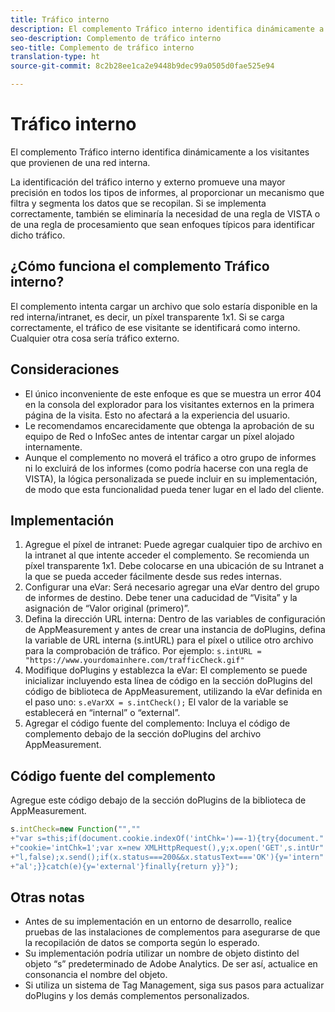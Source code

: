 ```yaml
---
title: Tráfico interno
description: El complemento Tráfico interno identifica dinámicamente a los visitantes que provienen de una red interna.
seo-description: Complemento de tráfico interno
seo-title: Complemento de tráfico interno
translation-type: ht
source-git-commit: 8c2b28ee1ca2e9448b9dec99a0505d0fae525e94

---
```



# Tráfico interno

El complemento Tráfico interno identifica dinámicamente a los visitantes que provienen de una red interna.

La identificación del tráfico interno y externo promueve una mayor precisión en todos los tipos de informes, al proporcionar un mecanismo que filtra y segmenta los datos que se recopilan. Si se implementa correctamente, también se eliminaría la necesidad de una regla de VISTA o de una regla de procesamiento que sean enfoques típicos para identificar dicho tráfico.

## ¿Cómo funciona el complemento Tráfico interno?

El complemento intenta cargar un archivo que solo estaría disponible en la red interna/intranet, es decir, un píxel transparente 1x1. Si se carga correctamente, el tráfico de ese visitante se identificará como interno. Cualquier otra cosa sería tráfico externo.

## Consideraciones

* El único inconveniente de este enfoque es que se muestra un error 404 en la consola del explorador para los visitantes externos en la primera página de la visita. Esto no afectará a la experiencia del usuario.
* Le recomendamos encarecidamente que obtenga la aprobación de su equipo de Red o InfoSec antes de intentar cargar un píxel alojado internamente.
* Aunque el complemento no moverá el tráfico a otro grupo de informes ni lo excluirá de los informes (como podría hacerse con una regla de VISTA), la lógica personalizada se puede incluir en su implementación, de modo que esta funcionalidad pueda tener lugar en el lado del cliente.

## Implementación

1. Agregue el píxel de intranet: Puede agregar cualquier tipo de archivo en la intranet al que intente acceder el complemento. Se recomienda un píxel transparente 1x1. Debe colocarse en una ubicación de su Intranet a la que se pueda acceder fácilmente desde sus redes internas.
1. Configurar una eVar: Será necesario agregar una eVar dentro del grupo de informes de destino. Debe tener una caducidad de “Visita” y la asignación de “Valor original (primero)”.
1. Defina la dirección URL interna: Dentro de las variables de configuración de AppMeasurement y antes de crear una instancia de doPlugins, defina la variable de URL interna (s.intURL) para el píxel o utilice otro archivo para la comprobación de tráfico. Por ejemplo: `s.intURL = "https://www.yourdomainhere.com/trafficCheck.gif"`
1. Modifique doPlugins y establezca la eVar: El complemento se puede inicializar incluyendo esta línea de código en la sección doPlugins del código de biblioteca de AppMeasurement, utilizando la eVar definida en el paso uno: `s.eVarXX = s.intCheck();`
El valor de la variable se establecerá en “internal” o “external”.
1. Agregar el código fuente del complemento: Incluya el código de complemento debajo de la sección doPlugins del archivo AppMeasurement.

## Código fuente del complemento

Agregue este código debajo de la sección doPlugins de la biblioteca de AppMeasurement.

```JavaScript
s.intCheck=new Function("",""
+"var s=this;if(document.cookie.indexOf('intChk=')==-1){try{document."
+"cookie='intChk=1';var x=new XMLHttpRequest(),y;x.open('GET',s.intUr"
+"l,false);x.send();if(x.status===200&&x.statusText==='OK'){y='intern"
+"al';}}catch(e){y='external'}finally{return y}}");
```

## Otras notas

* Antes de su implementación en un entorno de desarrollo, realice pruebas de las instalaciones de complementos para asegurarse de que la recopilación de datos se comporta según lo esperado.
* Su implementación podría utilizar un nombre de objeto distinto del objeto “s” predeterminado de Adobe Analytics. De ser así, actualice en consonancia el nombre del objeto.
* Si utiliza un sistema de Tag Management, siga sus pasos para actualizar doPlugins y los demás complementos personalizados.
